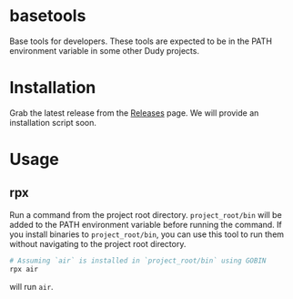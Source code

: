 # basetools

Base tools for developers. These tools are expected to be in the PATH environment variable in some other Dudy projects.

# Installation

Grab the latest release from the [Releases](https://github.com/dudykr/basetools/releases) page. We will provide an installation script soon.

# Usage

## rpx

Run a command from the project root directory. `project_root/bin` will be added to the PATH environment variable before running the command.
If you install binaries to `project_root/bin`, you can use this tool to run them without navigating to the project root directory.

```sh
# Assuming `air` is installed in `project_root/bin` using GOBIN
rpx air
```

will run `air`.
